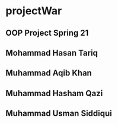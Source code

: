 # projectWar

## OOP Project Spring 21

## Mohammad Hasan Tariq

## Muhammad Aqib Khan

## Muhammad Hasham Qazi

## Muhammad Usman Siddiqui

